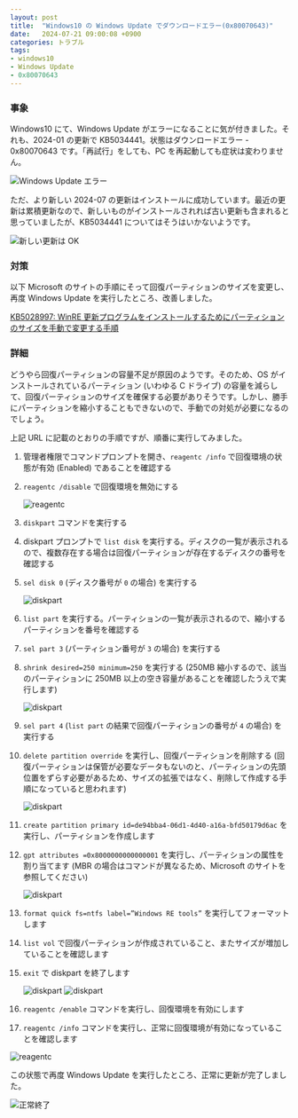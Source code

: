 ```yaml
---
layout: post
title:  "Windows10 の Windows Update でダウンロードエラー(0x80070643)"
date:   2024-07-21 09:00:08 +0900
categories: トラブル
tags:
- windows10
- Windows Update
- 0x80070643
---
```

### 事象
Windows10 にて、Windows Update がエラーになることに気が付きました。それも、2024-01 の更新で KB5034441。状態はダウンロードエラー - 0x80070643 です。「再試行」をしても、PC を再起動しても症状は変わりません。

![Windows Update エラー][img01]

ただ、より新しい 2024-07 の更新はインストールに成功しています。最近の更新は累積更新なので、新しいものがインストールされれば古い更新も含まれると思っていましたが、KB5034441 についてはそうはいかないようです。

![新しい更新は OK][img02]

### 対策
以下 Microsoft のサイトの手順にそって回復パーティションのサイズを変更し、再度 Windows Update を実行したところ、改善しました。

[KB5028997: WinRE 更新プログラムをインストールするためにパーティションのサイズを手動で変更する手順][kb5028997]

### 詳細
どうやら回復パーティションの容量不足が原因のようです。そのため、OS がインストールされているパーティション (いわゆる C ドライブ) の容量を減らして、回復パーティションのサイズを確保する必要がありそうです。しかし、勝手にパーティションを縮小することもできないので、手動での対処が必要になるのでしょう。

上記 URL に記載のとおりの手順ですが、順番に実行してみました。

1. 管理者権限でコマンドプロンプトを開き、`reagentc /info` で回復環境の状態が有効 (Enabled) であることを確認する
1. `reagentc /disable` で回復環境を無効にする

   ![reagentc][img03]

1. `diskpart` コマンドを実行する
1. diskpart プロンプトで `list disk` を実行する。ディスクの一覧が表示されるので、複数存在する場合は回復パーティションが存在するディスクの番号を確認する
1. `sel disk 0` (ディスク番号が `0` の場合) を実行する

   ![diskpart][img04a]

1. `list part` を実行する。パーティションの一覧が表示されるので、縮小するパーティションを番号を確認する
1. `sel part 3` (パーティション番号が `3` の場合) を実行する
1. `shrink desired=250 minimum=250` を実行する (250MB 縮小するので、該当のパーティションに 250MB 以上の空き容量があることを確認したうえで実行します)

   ![diskpart][img04b]

1. `sel part 4` (`list part` の結果で回復パーティションの番号が `4` の場合) を実行する
1. `delete partition override` を実行し、回復パーティションを削除する (回復パーティションは保管が必要なデータもないのと、パーティションの先頭位置をずらす必要があるため、サイズの拡張ではなく、削除して作成する手順になっていると思われます)

   ![diskpart][img04c]

1. `create partition primary id=de94bba4-06d1-4d40-a16a-bfd50179d6ac` を実行し、パーティションを作成します
1. `gpt attributes =0x8000000000000001` を実行し、パーティションの属性を割り当てます (MBR の場合はコマンドが異なるため、Microsoft のサイトを参照してください)

   ![diskpart][img04d]

1. `format quick fs=ntfs label=”Windows RE tools”` を実行してフォーマットします
1. `list vol` で回復パーティションが作成されていること、またサイズが増加していることを確認します
1. `exit` で diskpart を終了します

   ![diskpart][img04e]
   ![diskpart][img04f]

1. `reagentc /enable` コマンドを実行し、回復環境を有効にします
1. `reagentc /info` コマンドを実行し、正常に回復環境が有効になっていることを確認します

![reagentc][img05]

この状態で再度 Windows Update を実行したところ、正常に更新が完了しました。

![正常終了][img06]



[kb5028997]:https://support.microsoft.com/ja-jp/topic/kb5028997-winre-%E6%9B%B4%E6%96%B0%E3%83%97%E3%83%AD%E3%82%B0%E3%83%A9%E3%83%A0%E3%82%92%E3%82%A4%E3%83%B3%E3%82%B9%E3%83%88%E3%83%BC%E3%83%AB%E3%81%99%E3%82%8B%E3%81%9F%E3%82%81%E3%81%AB%E3%83%91%E3%83%BC%E3%83%86%E3%82%A3%E3%82%B7%E3%83%A7%E3%83%B3%E3%81%AE%E3%82%B5%E3%82%A4%E3%82%BA%E3%82%92%E6%89%8B%E5%8B%95%E3%81%A7%E5%A4%89%E6%9B%B4%E3%81%99%E3%82%8B%E6%89%8B%E9%A0%86-400faa27-9343-461c-ada9-24c8229763bf

[img01]:/assets/images/2024/07/ss-20240721-01.png
[img02]:/assets/images/2024/07/ss-20240721-02.png
[img03]:/assets/images/2024/07/ss-20240721-03.png

[img04a]:/assets/images/2024/07/ss-20240721-04-1.png
[img04b]:/assets/images/2024/07/ss-20240721-04-2.png
[img04c]:/assets/images/2024/07/ss-20240721-04-3.png
[img04d]:/assets/images/2024/07/ss-20240721-04-4.png
[img04e]:/assets/images/2024/07/ss-20240721-04-5.png
[img04f]:/assets/images/2024/07/ss-20240721-04-6.png

[img05]:/assets/images/2024/07/ss-20240721-05.png
[img06]:/assets/images/2024/07/ss-20240721-06.png
